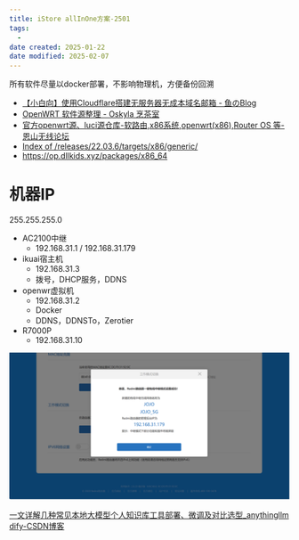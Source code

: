 ```yaml
---
title: iStore allInOne方案-2501
tags:
  - 
date created: 2025-01-22
date modified: 2025-02-07
---
```

所有软件尽量以docker部署，不影响物理机，方便备份回溯

- [【小白向】使用Cloudflare搭建无服务器无成本域名邮箱 - 鱼のBlog](https://blog.fishze.com/archives/287)
- [OpenWRT 软件源整理 - Oskyla 烹茶室](https://frytea.com/archives/1354/)
- [官方openwrt源、luci源仓库-软路由,x86系统,openwrt(x86),Router OS 等-恩山无线论坛](https://www.right.com.cn/FORUM/thread-5837022-1-1.html)
- [Index of /releases/22.03.6/targets/x86/generic/](https://archive.openwrt.org/releases/22.03.6/targets/x86/generic/)
- https://op.dllkids.xyz/packages/x86_64

# 机器IP

255.255.255.0
- AC2100中继
	- 192.168.31.1 / 192.168.31.179
- ikuai宿主机
	- 192.168.31.3
	- 拨号，DHCP服务，DDNS
- openwr虚拟机
	- 192.168.31.2
	- Docker
	- DDNS，DDNSTo，Zerotier
- R7000P
	- 192.168.31.10

![](服务器相关/软路由/attachments/iStore%20allInOne方案-2501.png)

[一文详解几种常见本地大模型个人知识库工具部署、微调及对比选型_anythingllm dify-CSDN博客](https://blog.csdn.net/python123456_/article/details/141255255)
